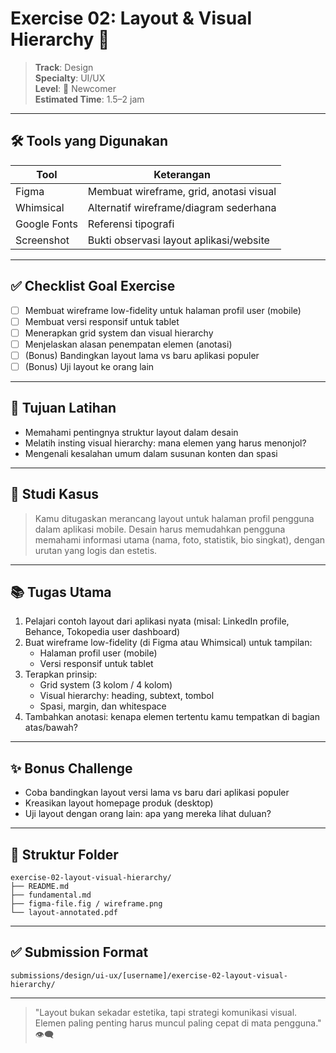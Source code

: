 # Exercise 02: Layout & Visual Hierarchy 🧱

> **Track**: Design\
> **Specialty**: UI/UX\
> **Level**: 🌱 Newcomer\
> **Estimated Time**: 1.5–2 jam

---

## 🛠 Tools yang Digunakan

| Tool         | Keterangan                                 |
|--------------|--------------------------------------------|
| Figma        | Membuat wireframe, grid, anotasi visual    |
| Whimsical    | Alternatif wireframe/diagram sederhana     |
| Google Fonts | Referensi tipografi                        |
| Screenshot   | Bukti observasi layout aplikasi/website    |

---

## ✅ Checklist Goal Exercise

- [ ] Membuat wireframe low-fidelity untuk halaman profil user (mobile)
- [ ] Membuat versi responsif untuk tablet
- [ ] Menerapkan grid system dan visual hierarchy
- [ ] Menjelaskan alasan penempatan elemen (anotasi)
- [ ] (Bonus) Bandingkan layout lama vs baru aplikasi populer
- [ ] (Bonus) Uji layout ke orang lain

---

## 🎯 Tujuan Latihan

- Memahami pentingnya struktur layout dalam desain
- Melatih insting visual hierarchy: mana elemen yang harus menonjol?
- Mengenali kesalahan umum dalam susunan konten dan spasi

---

## 📖 Studi Kasus

> Kamu ditugaskan merancang layout untuk halaman profil pengguna dalam aplikasi mobile. Desain harus memudahkan pengguna memahami informasi utama (nama, foto, statistik, bio singkat), dengan urutan yang logis dan estetis.

---

## 📚 Tugas Utama

1. Pelajari contoh layout dari aplikasi nyata (misal: LinkedIn profile, Behance, Tokopedia user dashboard)
2. Buat wireframe low-fidelity (di Figma atau Whimsical) untuk tampilan:
   - Halaman profil user (mobile)
   - Versi responsif untuk tablet
3. Terapkan prinsip:
   - Grid system (3 kolom / 4 kolom)
   - Visual hierarchy: heading, subtext, tombol
   - Spasi, margin, dan whitespace
4. Tambahkan anotasi: kenapa elemen tertentu kamu tempatkan di bagian atas/bawah?

---

## ✨ Bonus Challenge

- Coba bandingkan layout versi lama vs baru dari aplikasi populer
- Kreasikan layout homepage produk (desktop)
- Uji layout dengan orang lain: apa yang mereka lihat duluan?

---

## 📁 Struktur Folder

```
exercise-02-layout-visual-hierarchy/
├── README.md
├── fundamental.md
├── figma-file.fig / wireframe.png
└── layout-annotated.pdf
```

---

## ✅ Submission Format

```
submissions/design/ui-ux/[username]/exercise-02-layout-visual-hierarchy/
```

---

> "Layout bukan sekadar estetika, tapi strategi komunikasi visual. Elemen paling penting harus muncul paling cepat di mata pengguna." 👁️‍🗨️

